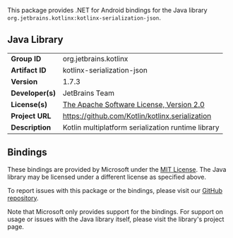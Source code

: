 This package provides .NET for Android bindings for the Java library `org.jetbrains.kotlinx:kotlinx-serialization-json`.

## Java Library

| | |
|-|-|
| **Group ID** | org.jetbrains.kotlinx |
| **Artifact ID** | kotlinx-serialization-json |
| **Version** | 1.7.3 |
| **Developer(s)** | JetBrains Team |
| **License(s)** | [The Apache Software License, Version 2.0](https://www.apache.org/licenses/LICENSE-2.0.txt) |
| **Project URL** | https://github.com/Kotlin/kotlinx.serialization |
| **Description** | Kotlin multiplatform serialization runtime library |

## Bindings

These bindings are provided by Microsoft under the [MIT License](https://opensource.org/licenses/MIT). The Java
library may be licensed under a different license as specified above.

To report issues with this package or the bindings, please visit our [GitHub repository](https://aka.ms/android-libraries).

Note that Microsoft only provides support for the bindings. For support on
usage or issues with the Java library itself, please visit the library's project page.
